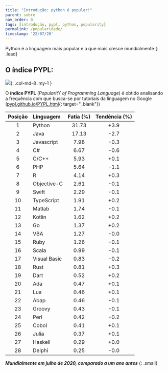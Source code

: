 ```yaml
---
title: "Introdução: python é popular!"
parent: sobre
nav_order: 0
tags: [introdução, pypl, python, popularity]
permalink: /popularidade/
timestamp: '22/07/20'
---
```


Python é a linguagem mais popular e a que mais cresce mundialmente
{: .lead}

## O índice PYPL:

![]({{site.baseurl}}/assets/images/pypl.jpeg){: .col-md-8 .my-1 }

O **índice PYPL** (*PopularitY of Programming Language*) é obtido analisando a frequência com que busca-se por tutoriais da linguagem no Google ([pypl.github.io/PYPL.html](http://pypl.github.io/PYPL.html){: target="\_blank"})

| Posição	| Linguagem |	Fatia (%)	| Tendência (%) |
|:-------:|:--------- |:-----:|:---------:|
| 1 | Python |          31.73  | +3.9  |
| 2 | Java |          17.13  | -2.7  |
| 3 | Javascript |          7.98  | -0.3  |
| 4 | C# |          6.67  | -0.6  |
| 5 | C/C++ |          5.93  | +0.1  |
| 6 | PHP |          5.64  | -1.1  |
| 7 | R |          4.14  | +0.3  |
| 8 | Objective-C |          2.61  | -0.1  |
| 9 | Swift |          2.29  | -0.1  |
| 10 | TypeScript |          1.91  | +0.2  |
| 11 | Matlab |          1.74  | -0.1  |
| 12 | Kotlin |          1.62  | +0.2  |
| 13 | Go |          1.37  | +0.2  |
| 14 | VBA |          1.27  | -0.0  |
| 15 | Ruby |          1.26  | -0.1  |
| 16 | Scala |          0.99  | -0.1  |
| 17 | Visual Basic |          0.83  | -0.2  |
| 18 | Rust |          0.81  | +0.3  |
| 19 | Dart |          0.52  | +0.2  |
| 20 | Ada |          0.47  | +0.1  |
| 21 | Lua |          0.46  | +0.1  |
| 22 | Abap |          0.46  | -0.1  |
| 23 | Groovy |          0.43  | -0.1  |
| 24 | Perl |          0.42  | -0.2  |
| 25 | Cobol |          0.41  | +0.1  |
| 26 | Julia |          0.37  | +0.1  |
| 27 | Haskell |          0.29  | +0.0  |
| 28 | Delphi |          0.25  | -0.0  |

***Mundialmente em julho de 2020, comparado a um ano antes***
{: .small}
